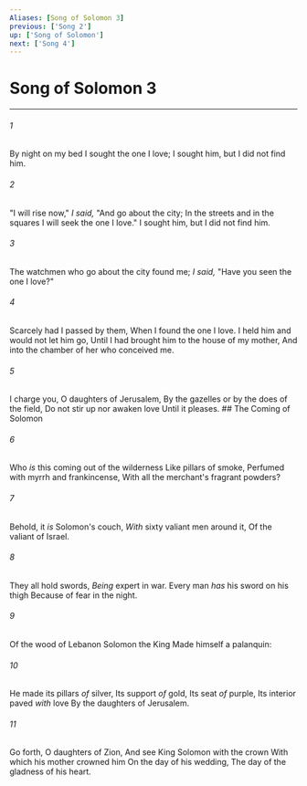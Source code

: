 ```yaml
---
Aliases: [Song of Solomon 3]
previous: ['Song 2']
up: ['Song of Solomon']
next: ['Song 4']
---
```

# Song of Solomon 3

***


###### 1 
By night on my bed I sought the one I love; I sought him, but I did not find him. 

###### 2 
"I will rise now," _I said,_ "And go about the city; In the streets and in the squares I will seek the one I love." I sought him, but I did not find him. 

###### 3 
The watchmen who go about the city found me; _I said,_ "Have you seen the one I love?" 

###### 4 
Scarcely had I passed by them, When I found the one I love. I held him and would not let him go, Until I had brought him to the house of my mother, And into the chamber of her who conceived me. 

###### 5 
I charge you, O daughters of Jerusalem, By the gazelles or by the does of the field, Do not stir up nor awaken love Until it pleases. ## The Coming of Solomon 

###### 6 
Who _is_ this coming out of the wilderness Like pillars of smoke, Perfumed with myrrh and frankincense, With all the merchant's fragrant powders? 

###### 7 
Behold, it _is_ Solomon's couch, _With_ sixty valiant men around it, Of the valiant of Israel. 

###### 8 
They all hold swords, _Being_ expert in war. Every man _has_ his sword on his thigh Because of fear in the night. 

###### 9 
Of the wood of Lebanon Solomon the King Made himself a palanquin: 

###### 10 
He made its pillars _of_ silver, Its support _of_ gold, Its seat _of_ purple, Its interior paved _with_ love By the daughters of Jerusalem. 

###### 11 
Go forth, O daughters of Zion, And see King Solomon with the crown With which his mother crowned him On the day of his wedding, The day of the gladness of his heart.
